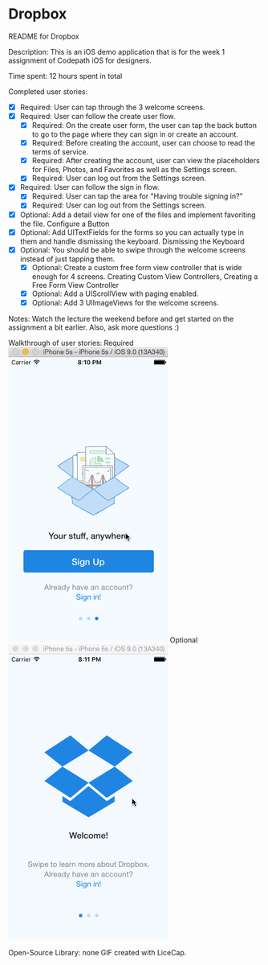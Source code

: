 # Dropbox

README for Dropbox

Description:
This is an iOS demo application that is for the week 1 assignment of Codepath iOS for designers.

Time spent: 12 hours spent in total

Completed user stories:
* [x] Required: User can tap through the 3 welcome screens.
* [x] Required: User can follow the create user flow.
	* [x] Required: On the create user form, the user can tap the back button to go to the page where they can sign in or create an account.
	* [x] Required: Before creating the account, user can choose to read the terms of service.
	* [x] Required: After creating the account, user can view the placeholders for Files, Photos, and Favorites as well as the Settings screen.
	* [x] Required: User can log out from the Settings screen.
* [x] Required: User can follow the sign in flow.
	* [x] Required: User can tap the area for "Having trouble signing in?"
	* [x] Required: User can log out from the Settings screen.
* [x] Optional: Add a detail view for one of the files and implement favoriting the file. Configure a Button
* [x] Optional: Add UITextFields for the forms so you can actually type in them and handle dismissing the keyboard. Dismissing the Keyboard
* [x] Optional: You should be able to swipe through the welcome screens instead of just tapping them.
	* [x] Optional: Create a custom free form view controller that is wide enough for 4 screens. Creating Custom View Controllers, Creating a Free Form View Controller
	* [x] Optional: Add a UIScrollView with paging enabled.
	* [x] Optional: Add 3 UIImageViews for the welcome screens.

Notes:
Watch the lecture the weekend before and get started on the assignment a bit earlier. Also, ask more questions :)

Walkthrough of user stories: 
Required
![Video Walkthrough](dropbox_required.gif?raw=true)
Optional
![Video Walkthrough](dropbox_optional.gif?raw=true)

Open-Source Library: none
GIF created with LiceCap.








